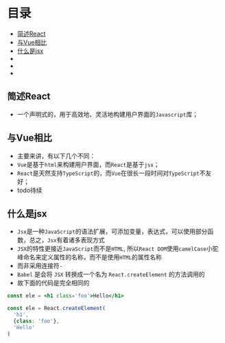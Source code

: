 # 目录

* [简述React](#简述React)
* [与Vue相比](#与Vue相比)
* [什么是jsx](#什么是jsx)
* []()
* []()
* []()



## 简述React

* 一个声明式的，用于高效地、灵活地构建用户界面的`Javascript`库；


## 与Vue相比

* 主要来讲，有以下几个不同：
* `Vue`是基于`html`来构建用户界面，而`React`是基于`jsx`；
* `React`是天然支持`TypeScript`的，而`Vue`在很长一段时间对`TypeScript`不友好；
* todo待续


## 什么是jsx

* `Jsx`是一种`JavaScript`的语法扩展，可添加变量，表达式，可以使用部分函数，总之，`Jsx`有着诸多表现方式
* `JSX`的特性更接近`JavaScript`而不是`HTML`, 所以`React DOM`使用`camelCase`小驼峰命名来定义属性的名称，而不是使用`HTML`的属性名称</li>
* 而非采用连接符`-`
* `Babel` 是会将 `JSX` 转换成一个名为 `React.createElement` 的方法调用的
* 故下面的代码是完全相同的

```jsx
const ele = <h1 class='foo'>Hello</h1>

const ele = React.createElement(
  'h1',
  {class: 'foo'},
  'Hello'
)
```

